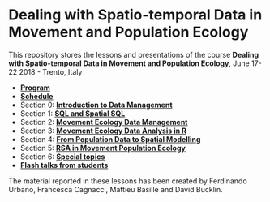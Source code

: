 # Dealing with Spatio-temporal Data in Movement and Population Ecology
This repository stores the lessons and presentations of the course **Dealing with Spatio-temporal Data in Movement and Population Ecology**, June 17-22 2018 - Trento, Italy

* **[Program](https://github.com/feurbano/data_management_2018/blob/master/program.md)**
* **[Schedule](https://github.com/feurbano/data_management_2018/blob/master/schedule.md)**
* Section 0: **[Introduction to Data Management](https://github.com/feurbano/data_management_2018/tree/master/sections/section_0)**
* Section 1: **[SQL and Spatial SQL](https://github.com/feurbano/data_management_2018/tree/master/sections/section_1)**
* Section 2: **[Movement Ecology Data Management](https://github.com/feurbano/data_management_2018/tree/master/sections/section_2)**
* Section 3: **[Movement Ecology Data Analysis in R](https://github.com/feurbano/data_management_2018/tree/master/sections/section_3)**
* Section 4: **[From Population Data to Spatial Modelling](https://github.com/feurbano/data_management_2018/tree/master/sections/section_4)**
* Section 5: **[RSA in Movement Population Ecology](https://github.com/feurbano/data_management_2018/tree/master/sections/section_5)**
* Section 6: **[Special topics](https://github.com/feurbano/data_management_2018/tree/master/sections/section_6)**
* **[Flash talks from students](https://github.com/feurbano/data_management_2018/tree/master/sections/flash_talks)**

The material reported in these lessons has been created by Ferdinando Urbano, Francesca Cagnacci, Mattieu Basille and David Bucklin.
